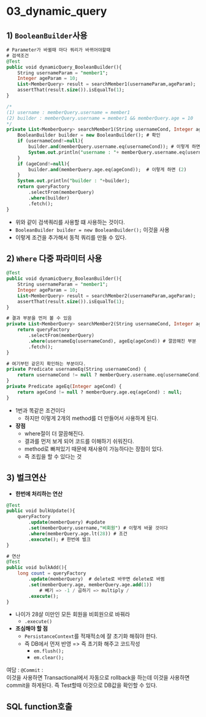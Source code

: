 # 03_dynamic_query

## 1) `BooleanBuilder`사용

```sql
# Parameter가 바뀔때 마다 쿼리가 바뀌어야할때
# 검색조건
@Test
public void dynamicQuery_BooleanBuilder(){
    String usernameParam = "member1";
    Integer ageParam = 10;
    List<MemberQuery> result = searchMember1(usernameParam,ageParam);
    assertThat(result.size()).isEqualTo(1);
}

/*
(1) username : memberQuery.username = member1
(2) builder : memberQuery.username = member1 && memberQuery.age = 10
*/
private List<MemberQuery> searchMember1(String usernameCond, Integer ageCond){
    BooleanBuilder builder = new BooleanBuilder(); # 확인
    if (usernameCond!=null){
        builder.and(memberQuery.username.eq(usernameCond)); # 이렇게 하면 (1)
        System.out.println("username : "+ memberQuery.username.eq(usernameCond));
    }
    if (ageCond!=null){
        builder.and(memberQuery.age.eq(ageCond));  # 이렇게 하면 (2)
    }
    System.out.println("builder : "+builder);
    return queryFactory
        .selectFrom(memberQuery)
        .where(builder)
        .fetch();
}

```

- 위와 같이 검색쿼리를 사용할 떄 사용하는 것이다.
- `BooleanBuilder builder = new BooleanBuilder();` 이것을 사용
- 이렇게 조건을 추가해서 동적 쿼리를 만들 수 있다.



## 2) `Where` 다중 파라미터 사용

```sql
@Test
public void dynamicQuery_BooleanBuilder(){
    String usernameParam = "member1";
    Integer ageParam = 10;
    List<MemberQuery> result = searchMember2(usernameParam,ageParam);
    assertThat(result.size()).isEqualTo(1);
}

# 결과 부분을 먼저 볼 수 있음
private List<MemberQuery> searchMember2(String usernameCond, Integer ageCond){
    return queryFactory
        .selectFrom(memberQuery)
        .where(usernameEq(usernameCond), ageEq(ageCond)) # 깔끔해진 부분
        .fetch(); 
}

# 여기부턴 같은지 확인하는 부분이다.
private Predicate usernameEq(String usernameCond) {
    return usernameCond != null ? memberQuery.username.eq(usernameCond) : null;
}
private Predicate ageEq(Integer ageCond) {
    return ageCond != null ? memberQuery.age.eq(ageCond) : null;
}
```

- 1번과 똑같은 조건이다
  - 하지만 이렇게 2개의 method를 더 만들어서 사용하게 된다.
- **장점**
  - where절이 더 깔끔해진다.
  - 결과를 먼저 보게 되어 코드를 이해하기 쉬워진다.
  - method로 빠져있기 때문에 재사용이 가능하다는 장점이 있다.
  - 즉 조립을 할 수 있다는 것



## 3) 벌크연산

- **한번에 처리하는 연산**

```sql
@Test
public void bulkUpdate(){
    queryFactory
        .update(memberQuery) #update
        .set(memberQuery.username,"비회원") # 이렇게 바꿀 것이다
        .where(memberQuery.age.lt(28)) # 조건
        .execute(); # 한번에 벌크
}

# 연산
@Test
public void bulkAdd(){
	long count = queryFactory
    	.update(memberQuery)  # delete로 바꾸면 delete로 바뀜
        .set(memberQuery.age, memberQuery.age.add(1)) 
        	# 빼기 => -1 / 곱하기 => multiply / 
        .execute();
}

```

- 나이가 28살 미만인 모든 회원을 비회원으로 바꿔라
  - `.execute()`
- **조심해야 할 점**
  - `PersistanceContext`를 적재적소에 잘 초기화 해줘야 한다.
  - 즉 DB에서 먼저 반영 => 즉 초기화 해주고 코드작성
    - `em.flush();`
    - `em.clear();`

여담 : `@Commit` :  
이것을 사용하면 Transactional에서 자동으로 rollback을 하는데 이것을 사용하면 commit을 하게된다. 
즉 Test할때 이것으로 DB값을 확인할 수 있다.



## SQL function호출











